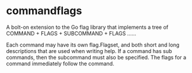 # commandflags
A bolt-on extension to the Go flag library that implements a tree of  COMMAND + FLAGS + SUBCOMMAND + FLAGS ......

Each command may have its own flag.Flagset, and both short and long descriptions that are used when writing help. If a command has sub commands, then the subcommand must also be specified. The flags for a command immediately follow the command.
